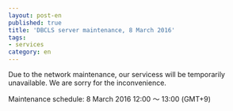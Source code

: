 ```yaml
---
layout: post-en
published: true
title: 'DBCLS server maintenance, 8 March 2016'
tags:
- services
category: en
---
```

Due to the network maintenance, our servicess will be temporarily unavailable. We are sorry for the inconvenience.
 
Maintenance schedule: 8 March 2016 12:00 〜 13:00 (GMT+9)